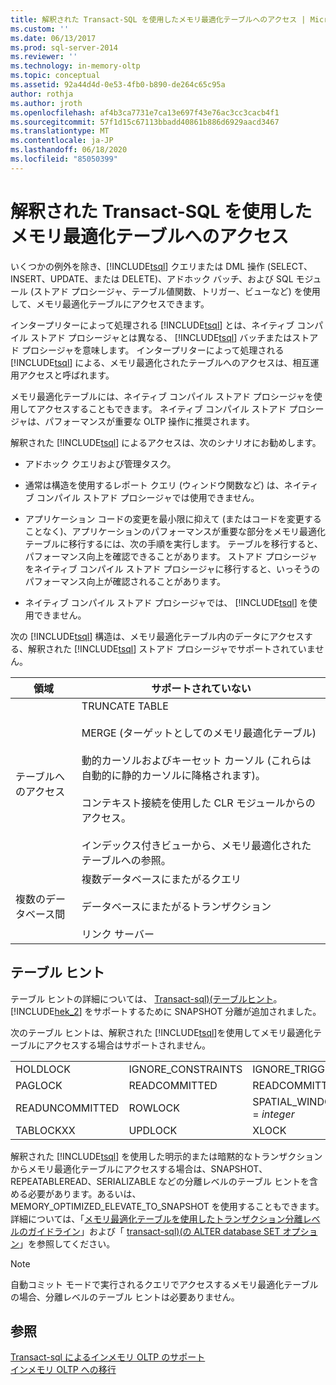 ```yaml
---
title: 解釈された Transact-SQL を使用したメモリ最適化テーブルへのアクセス | Microsoft Docs
ms.custom: ''
ms.date: 06/13/2017
ms.prod: sql-server-2014
ms.reviewer: ''
ms.technology: in-memory-oltp
ms.topic: conceptual
ms.assetid: 92a44d4d-0e53-4fb0-b890-de264c65c95a
author: rothja
ms.author: jroth
ms.openlocfilehash: af4b3ca7731e7ca13e697f43e76ac3cc3cacb4f1
ms.sourcegitcommit: 57f1d15c67113bbadd40861b886d6929aacd3467
ms.translationtype: MT
ms.contentlocale: ja-JP
ms.lasthandoff: 06/18/2020
ms.locfileid: "85050399"
---
```

# <a name="accessing-memory-optimized-tables-using-interpreted-transact-sql"></a>解釈された Transact-SQL を使用したメモリ最適化テーブルへのアクセス
  いくつかの例外を除き、[!INCLUDE[tsql](../../includes/tsql-md.md)] クエリまたは DML 操作 (SELECT、INSERT、UPDATE、または DELETE)、アドホック バッチ、および SQL モジュール (ストアド プロシージャ、テーブル値関数、トリガー、ビューなど) を使用して、メモリ最適化テーブルにアクセスできます。  
  
 インタープリターによって処理される [!INCLUDE[tsql](../../includes/tsql-md.md)] とは、ネイティブ コンパイル ストアド プロシージャとは異なる、 [!INCLUDE[tsql](../../includes/tsql-md.md)] バッチまたはストアド プロシージャを意味します。 インタープリターによって処理される [!INCLUDE[tsql](../../includes/tsql-md.md)] による、メモリ最適化されたテーブルへのアクセスは、相互運用アクセスと呼ばれます。  
  
 メモリ最適化テーブルには、ネイティブ コンパイル ストアド プロシージャを使用してアクセスすることもできます。 ネイティブ コンパイル ストアド プロシージャは、パフォーマンスが重要な OLTP 操作に推奨されます。  
  
 解釈された [!INCLUDE[tsql](../../includes/tsql-md.md)] によるアクセスは、次のシナリオにお勧めします。  
  
-   アドホック クエリおよび管理タスク。  
  
-   通常は構造を使用するレポート クエリ (ウィンドウ関数など) は、ネイティブ コンパイル ストアド プロシージャでは使用できません。  
  
-   アプリケーション コードの変更を最小限に抑えて (またはコードを変更することなく)、アプリケーションのパフォーマンスが重要な部分をメモリ最適化テーブルに移行するには、次の手順を実行します。 テーブルを移行すると、パフォーマンス向上を確認できることがあります。 ストアド プロシージャをネイティブ コンパイル ストアド プロシージャに移行すると、いっそうのパフォーマンス向上が確認されることがあります。  
  
-   ネイティブ コンパイル ストアド プロシージャでは、 [!INCLUDE[tsql](../../includes/tsql-md.md)] を使用できません。  
  
 次の [!INCLUDE[tsql](../../includes/tsql-md.md)] 構造は、メモリ最適化テーブル内のデータにアクセスする、解釈された [!INCLUDE[tsql](../../includes/tsql-md.md)] ストアド プロシージャでサポートされていません。  
  
|領域|サポートされていない|  
|----------|-----------------|  
|テーブルへのアクセス|TRUNCATE TABLE<br /><br /> MERGE (ターゲットとしてのメモリ最適化テーブル)<br /><br /> 動的カーソルおよびキーセット カーソル (これらは自動的に静的カーソルに降格されます)。<br /><br /> コンテキスト接続を使用した CLR モジュールからのアクセス。<br /><br /> インデックス付きビューから、メモリ最適化されたテーブルへの参照。|  
|複数のデータベース間|複数データベースにまたがるクエリ<br /><br /> データベースにまたがるトランザクション<br /><br /> リンク サーバー|  
  
## <a name="table-hints"></a>テーブル ヒント  
 テーブル ヒントの詳細については、 [Transact-sql&#41;&#40;テーブルヒント](/sql/t-sql/queries/hints-transact-sql-table)。 [!INCLUDE[hek_2](../../includes/hek-2-md.md)] をサポートするために SNAPSHOT 分離が追加されました。  
  
 次のテーブル ヒントは、解釈された [!INCLUDE[tsql](../../includes/tsql-md.md)]を使用してメモリ最適化テーブルにアクセスする場合はサポートされません。  
  
|||||  
|-|-|-|-|  
|HOLDLOCK|IGNORE_CONSTRAINTS|IGNORE_TRIGGERS|NOWAIT|  
|PAGLOCK|READCOMMITTED|READCOMMITTEDLOCK|READPAST|  
|READUNCOMMITTED|ROWLOCK|SPATIAL_WINDOW_MAX_CELLS = *integer*|TABLOCK|  
|TABLOCKXX|UPDLOCK|XLOCK||  
  
 解釈された [!INCLUDE[tsql](../../includes/tsql-md.md)] を使用した明示的または暗黙的なトランザクションからメモリ最適化テーブルにアクセスする場合は、SNAPSHOT、REPEATABLEREAD、SERIALIZABLE などの分離レベルのテーブル ヒントを含める必要があります。あるいは、MEMORY_OPTIMIZED_ELEVATE_TO_SNAPSHOT を使用することもできます。 詳細については、「[メモリ最適化テーブルを使用したトランザクション分離レベルのガイドライン](memory-optimized-tables.md)」および「 [transact-sql&#41;&#40;の ALTER database SET オプション](/sql/t-sql/statements/alter-database-transact-sql-set-options)」を参照してください。  
  
> [!NOTE]  
>  自動コミット モードで実行されるクエリでアクセスするメモリ最適化テーブルの場合、分離レベルのテーブル ヒントは必要ありません。  
  
## <a name="see-also"></a>参照  
 [Transact-sql によるインメモリ OLTP のサポート](transact-sql-support-for-in-memory-oltp.md)   
 [インメモリ OLTP への移行](migrating-to-in-memory-oltp.md)  
  
  
